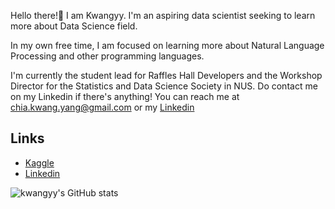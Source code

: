 Hello there!👋 I am Kwangyy. I'm an aspiring data scientist seeking to learn more about Data Science field.

In my own free time, I am focused on learning more about Natural Language Processing and other programming languages. 

I'm currently the student lead for Raffles Hall Developers and the Workshop Director for the Statistics and Data Science Society in NUS. Do contact me on my Linkedin if there's anything!
You can reach me at chia.kwang.yang@gmail.com or my [Linkedin](https://www.linkedin.com/in/kwang-yang-chia/)

## Links
- [Kaggle](https://www.kaggle.com/kwangyangchia)
- [Linkedin](https://www.linkedin.com/in/kwang-yang-chia/)

![kwangyy's GitHub stats](https://github-readme-stats.vercel.app/api?username=kwangyy&show_icons=true&theme=transparent)

<!---
kwangyy/kwangyy is a ✨ special ✨ repository because its `README.md` (this file) appears on your GitHub profile.
You can click the Preview link to take a look at your changes.
--->
